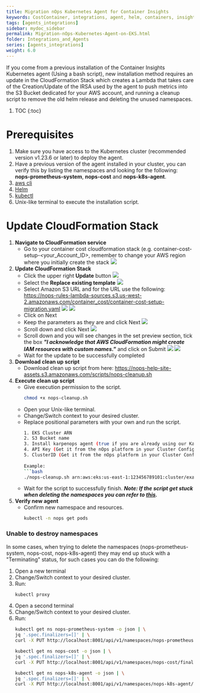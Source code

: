 ```yaml
---
title: Migration nOps Kubernetes Agent for Container Insights
keywords: CostContainer, integrations, agent, helm, containers, insights
tags: [agents_integrations]
sidebar: mydoc_sidebar
permalink: Migration-nOps-Kubernetes-Agent-on-EKS.html
folder: Integrations_and_Agents
series: [agents_integrations]
weight: 6.0
---
```

If you come from a previous installation of the Container Insights Kubernetes agent (Using a bash script), new installation method requires an update in the CloudFormation Stack which creates a Lambda that takes care of the Creation/Update of the IRSA used by the agent to push metrics into the S3 Bucket dedicated for your AWS account, and running a cleanup script to remove the old helm release and deleting the unused namespaces.
1. TOC
{:toc}
# Prerequisites
1. Make sure you have access to the Kubernetes cluster (recommended version v1.23.6 or later) to deploy the agent.
2. Have a previous version of the agent installed in your cluster, you can verify this by listing the namespaces and looking for the following: **nops-prometheus-system**, **nops-cost** and **nops-k8s-agent**.
3. <a href="https://docs.aws.amazon.com/cli/latest/userguide/getting-started-install.html" target="_blank">aws cli</a>
4. <a href="https://helm.sh/" target="_blank">Helm</a>
5. <a href="https://kubernetes.io/docs/reference/kubectl/overview/" target="_blank">kubectl</a>
6. Unix-like terminal to execute the installation script.
# Update CloudFormation Stack
1. **Navigate to CloudFormation service**
    - Go to your container cost cloudformation stack (e.g. container-cost-setup-<your_Account_ID>, remember to change your AWS region where you initially create the stack
    ![](https://nops-help-site-assets.s3.amazonaws.com/images/container-insights-migration/Screenshot+2024-08-05+at+1.48.50%E2%80%AFp.m..png)
2. **Update CloudFormation Stack**
    - Click the upper right **Update** button
    ![](https://nops-help-site-assets.s3.amazonaws.com/images/container-insights-migration/Screenshot+2024-08-05+at+1.49.24%E2%80%AFp.m..png)
    - Select the **Replace existing template**
    ![](https://nops-help-site-assets.s3.amazonaws.com/images/container-insights-migration/Screenshot+2024-08-05+at+1.49.49%E2%80%AFp.m..png)
    - Select Amazon S3 URL and for the URL use the following: https://nops-rules-lambda-sources.s3.us-west-2.amazonaws.com/container_cost/container-cost-setup-migration.yaml
    ![](https://nops-help-site-assets.s3.amazonaws.com/images/container-insights-migration/Screenshot+2024-08-05+at+1.50.09%E2%80%AFp.m..png)
    ![](https://nops-help-site-assets.s3.amazonaws.com/images/container-insights-migration/Screenshot+2024-08-05+at+1.50.21%E2%80%AFp.m..png)
    - Click on Next
    - Keep the parameters as they are and click Next
    ![](https://nops-help-site-assets.s3.amazonaws.com/images/container-insights-migration/Screenshot+2024-08-05+at+1.50.33%E2%80%AFp.m..png)
    - Scroll down and click Next
    ![](https://nops-help-site-assets.s3.amazonaws.com/images/container-insights-migration/Screenshot+2024-08-05+at+1.50.49%E2%80%AFp.m..png)
    - Scroll down and you will see changes in the set preview section, tick the box ***"I acknowledge that AWS CloudFormation might create IAM resources with custom names."*** and click on Submit
    ![](https://nops-help-site-assets.s3.amazonaws.com/images/container-insights-migration/Screenshot+2024-08-05+at+1.51.35%E2%80%AFp.m..png)
    ![](https://nops-help-site-assets.s3.amazonaws.com/images/container-insights-migration/Screenshot+2024-08-05+at+1.51.24%E2%80%AFp.m..png)
    - Wait for the update to be successfully completed
3. **Download clean up script**
    - Download clean up script from here: https://nops-help-site-assets.s3.amazonaws.com/scripts/nops-cleanup.sh
4. **Execute clean up script**
    - Give execution permission to the script.
      ```bash
      chmod +x nops-cleanup.sh
      ```
    - Open your Unix-like terminal.
    - Change/Switch context to your desired cluster.
    - Replace positional parameters with your own and run the script.
      ```bash
      1. EKS Cluster ARN
      2. S3 Bucket name
      3. Install karpenops agent (true if you are already using our Karpenter agent and want to migrate it or false)
      4. API Key (Get it from the nOps platform in your Cluster Configuration page, required only if karpenops agent install is true)
      5. ClusterID (Get it from the nOps platform in your Cluster Configuration page, required only if karpenops agent install is true)
     
      Example:
      ```bash
      ./nops-cleanup.sh arn:aws:eks:us-east-1:123456789101:cluster/example-cluster nops-container-cost-123456789101 true 1234.a1234a1a123ab1a01234a12a1a1ab1ab a+ABC1
      ```
    - Wait for the script to successfully finish.
    ***Note: If the script get stuck when deleting the namespaces you can refer to [this]().***
5. **Verify new agent**
    - Confirm new namespace and resources.
      ```bash
      kubectl -n nops get pods
      ```

### Unable to destroy namespaces
In some cases, when trying to delete the namespaces (nops-prometheus-system, nops-cost, nops-k8s-agent) they may end up stuck with a "Terminating" status, for such cases you can do the following:
1. Open a new terminal
2. Change/Switch context to your desired cluster.
3. Run:
   ```bash
   kubectl proxy
   ```
4. Open a second terminal
5. Change/Switch context to your desired cluster.
6. Run:
   ```bash
   kubectl get ns nops-prometheus-system -o json | \
   jq '.spec.finalizers=[]' | \
   curl -X PUT http://localhost:8001/api/v1/namespaces/nops-prometheus-system/finalize -H "Content-Type: application/json" --data @-
   ```
   ```bash
   kubectl get ns nops-cost -o json | \
   jq '.spec.finalizers=[]' | \
   curl -X PUT http://localhost:8001/api/v1/namespaces/nops-cost/finalize -H "Content-Type: application/json" --data @-
   ```
   ```bash
   kubectl get ns nops-k8s-agent -o json | \
   jq '.spec.finalizers=[]' | \
   curl -X PUT http://localhost:8001/api/v1/namespaces/nops-k8s-agent/finalize -H "Content-Type: application/json" --data @-
   ```